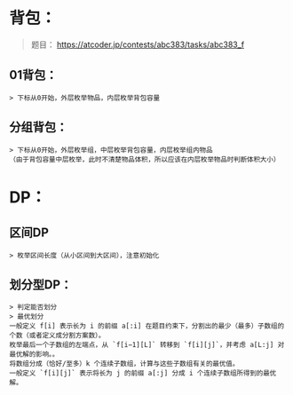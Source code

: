 # 背包：

> 题目：
> https://atcoder.jp/contests/abc383/tasks/abc383_f

## 01背包：

    > 下标从0开始，外层枚举物品，内层枚举背包容量

## 分组背包：

    > 下标从0开始，外层枚举组，中层枚举背包容量，内层枚举组内物品
    （由于背包容量中层枚举，此时不清楚物品体积，所以应该在内层枚举物品时判断体积大小）

# DP：

## 区间DP

    > 枚举区间长度（从小区间到大区间），注意初始化

## 划分型DP：

    > 判定能否划分
    > 最优划分
    一般定义 f[i] 表示长为 i 的前缀 a[:i] 在题目约束下，分割出的最少（最多）子数组的个数（或者定义成分割方案数）。
    枚举最后一个子数组的左端点，从 `f[i−1][L]` 转移到 `f[i][j]`，并考虑 a[L:j] 对最优解的影响。。
    将数组分成（恰好/至多）k 个连续子数组，计算与这些子数组有关的最优值。
    一般定义 `f[i][j]` 表示将长为 j 的前缀 a[:j] 分成 i 个连续子数组所得到的最优解。

